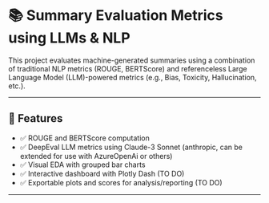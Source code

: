 # 📚 Summary Evaluation Metrics using LLMs & NLP

This project evaluates machine-generated summaries using a combination of traditional NLP metrics (ROUGE, BERTScore) and referenceless Large Language Model (LLM)-powered metrics (e.g., Bias, Toxicity, Hallucination, etc.).

---

## 🚀 Features

- ✅ ROUGE and BERTScore computation
- ✅ DeepEval LLM metrics using Claude-3 Sonnet (anthropic, can be extended for use with AzureOpenAi or others)
- ✅ Visual EDA with grouped bar charts
- ✅ Interactive dashboard with Plotly Dash (TO DO)
- ✅ Exportable plots and scores for analysis/reporting (TO DO)

---
